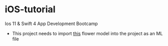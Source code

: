# iOS-tutorial
Ios 11 &amp; Swift 4 App Development Bootcamp

* This project needs to import [this](http://www.robots.ox.ac.uk/~vgg/data/flowers/102/) flower model into the project as an ML file
